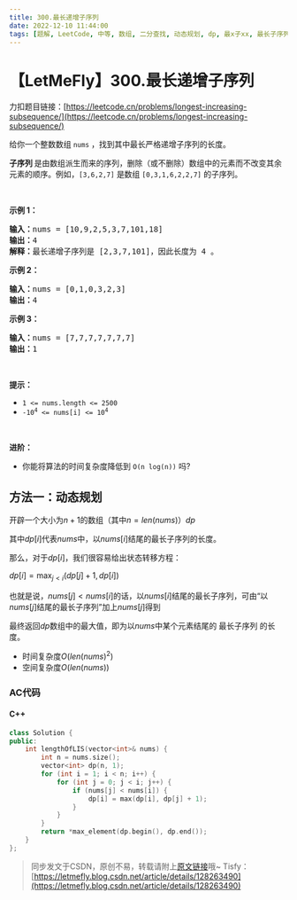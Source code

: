 ```yaml
---
title: 300.最长递增子序列
date: 2022-12-10 11:44:00
tags: [题解, LeetCode, 中等, 数组, 二分查找, 动态规划, dp, 最x子xx, 最长子序列]
---
```


# 【LetMeFly】300.最长递增子序列

力扣题目链接：[https://leetcode.cn/problems/longest-increasing-subsequence/](https://leetcode.cn/problems/longest-increasing-subsequence/)

<p>给你一个整数数组 <code>nums</code> ，找到其中最长严格递增子序列的长度。</p>

<p><strong>子序列&nbsp;</strong>是由数组派生而来的序列，删除（或不删除）数组中的元素而不改变其余元素的顺序。例如，<code>[3,6,2,7]</code> 是数组 <code>[0,3,1,6,2,2,7]</code> 的子序列。</p>
&nbsp;

<p><strong>示例 1：</strong></p>

<pre>
<strong>输入：</strong>nums = [10,9,2,5,3,7,101,18]
<strong>输出：</strong>4
<strong>解释：</strong>最长递增子序列是 [2,3,7,101]，因此长度为 4 。
</pre>

<p><strong>示例 2：</strong></p>

<pre>
<strong>输入：</strong>nums = [0,1,0,3,2,3]
<strong>输出：</strong>4
</pre>

<p><strong>示例 3：</strong></p>

<pre>
<strong>输入：</strong>nums = [7,7,7,7,7,7,7]
<strong>输出：</strong>1
</pre>

<p>&nbsp;</p>

<p><strong>提示：</strong></p>

<ul>
	<li><code>1 &lt;= nums.length &lt;= 2500</code></li>
	<li><code>-10<sup>4</sup> &lt;= nums[i] &lt;= 10<sup>4</sup></code></li>
</ul>

<p>&nbsp;</p>

<p><b>进阶：</b></p>

<ul>
	<li>你能将算法的时间复杂度降低到&nbsp;<code>O(n log(n))</code> 吗?</li>
</ul>


    
## 方法一：动态规划

开辟一个大小为$n+1$的数组（其中$n=len(nums)$）$dp$

其中$dp[i]$代表$nums$中，以$nums[i]$结尾的最长子序列的长度。

那么，对于$dp[i]$，我们很容易给出状态转移方程：

$dp[i] = \max_{j<i}(dp[j] + 1, dp[i])$

也就是说，$nums[j]<nums[i]$的话，以$nums[i]$结尾的最长子序列，可由“以$nums[j]$结尾的最长子序列”加上$nums[j]$得到

最终返回$dp$数组中的最大值，即为以$nums$中某个元素结尾的 最长子序列 的长度。

+ 时间复杂度$O(len(nums)^2)$
+ 空间复杂度$O(len(nums))$

### AC代码

#### C++

```cpp
class Solution {
public:
    int lengthOfLIS(vector<int>& nums) {
        int n = nums.size();
        vector<int> dp(n, 1);
        for (int i = 1; i < n; i++) {
            for (int j = 0; j < i; j++) {
                if (nums[j] < nums[i]) {
                    dp[i] = max(dp[i], dp[j] + 1);
                }
            }
        }
        return *max_element(dp.begin(), dp.end());
    }
};
```

> 同步发文于CSDN，原创不易，转载请附上[原文链接](https://blog.tisfy.eu.org/2022/12/10/LeetCode%200300.%E6%9C%80%E9%95%BF%E9%80%92%E5%A2%9E%E5%AD%90%E5%BA%8F%E5%88%97/)哦~
> Tisfy：[https://letmefly.blog.csdn.net/article/details/128263490](https://letmefly.blog.csdn.net/article/details/128263490)
